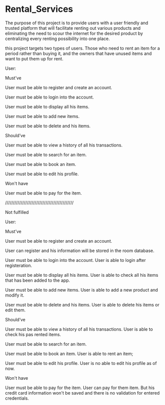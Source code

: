 # Rental_Services

The purpose of this project is to provide users with a user friendly and trusted platform that will facilitate renting out various products and eliminating the need to scour the internet for the desired product by centralizing every renting possibility into one place.



this project targets two types of users. Those who need to rent an item for a period rather than buying it, and the owners that have unused items and want to put them up for rent.

User:



Must’ve


User must be able to register and create an account.


User must be able to login into the account.


User must be able to display all his items.


User must be able to add new items.


User must be able to delete and his items.


Should’ve



User must be able to view a history of all his transactions.



User must be able to search for an item.


User must be able to book an item.


User must be able to edit his profile.


Won't have


User must be able to pay for the item.





////////////////////////////////////////////


Not fulfilled


User:

Must’ve

User must be able to register and create an account.

User can register and his information will be stored in the room database. 


User must be able to login into the account.
User is able to login after registeration.

User must be able to display all his items.
User is able to check all his items that has been added to the app.

User must be able to add new items.
User is able to add a new product and modify it. 

User must be able to delete and his items.
User is able to delete his items or edit them.

Should’ve

User must be able to view a history of all his transactions.
User is able to check his pas rented items. 

User must be able to search for an item.

User must be able to book an item.
User is able to rent an item;

User must be able to edit his profile.
User is no able to edit his profile as of now.

Won't have

User must be able to pay for the item.
User can pay for them item. But his credit card information won't be saved and there is no validation for entered credentials. 

